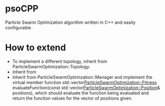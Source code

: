 # psoCPP
Particle Swarm Optimization algorithm written in C++ and easily configurable

# How to extend

- To implement a different topology, inherit from ParticleSwarmOptimization::Topology.
- Inherit from 
- Inherit from ParticleSwarmOptimization::Manager and implement the virtual member function std::vector<ParticleSwarmOptimization::Fitness> evaluateFunction(const std::vector<ParticleSwarmOptimization::Position>& positions), which should evaluate the function being evaluated and return the function values for the vector of positions given.
